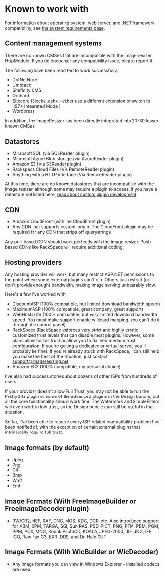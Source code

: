 # Known to work with

For information about operating system, web server, and .NET framework compatibility, see [the system requirements page](/docs/requirements).

## Content management systems

There are no known CMSes that are incompatible with the image resizer HttpModule. If you do encounter any compatibility issue, please report it.

The following have been reported to work successfully.

* DotNetNuke
* Umbraco
* Sitefinity CMS
* Orchard
* Sitecore (Blocks .ashx - either use a different extension or switch to IIS7+ Integrated Mode )
* Wordpress

In addition, the ImageResizer has been directly integrated into 20-30 lesser-known CMSes.

## Datastores

* Microsoft SQL (via SQLReader plugin)
* Microsoft Azure Blob storage (via AzureReader plugin)
* Amazon S3 (Via S3Reader plugin)
* Rackspace Cloud Files (Via RemoteReader plugin)
* Anything with a HTTP interface (Via RemoteReader plugin)

At this time, there are no known datastores that are incompatible with the image resizer, although some may require a plugin to access. If you have a datastore not listed here, [read about custom plugin development](/plugins/custom)


## CDN

* Amazon CloudFront (with the CloudFront plugin)
* Any CDN that supports custom-origin. The CloudFront plugin may be required for any CDN that strips off querystrings

Any pull-based CDN should work perfectly with the image resizer. Push-based CDNs like RackSpace will require additional coding.

## Hosting providers

Any hosting provider will work, but many restrict ASP.NET permissions to the point where some external plugins can't run. Others just restrict (or don't provide enough) bandwidth, making image serving unbearably slow. 

Here's a few I've worked with.

* DiscountASP (100% compatible, but limited download bandwidth speed)
* MaximumASP (100% compatible, great company, great support)
* WebHost4Life (100% compatible,  but *very* limited download bandwidth speed. You must make support enable wildcard mapping, you can't do it through the control panel)
* RackSpace (RackSpace enforces very strict and highly erratic customized trust levels that can disable most plugins. However, some plans allow for full trust or allow you to fix their medium trust configuration. If you're getting a dedicated or virtual server, you'll probably be fine). If you're already stuck with RackSpace, I can still help you make the best of the situation, just contact support@imageresizing.net.
* Amazon EC2 (100% compatible, my personal choice)

I've also had success stories about dozens of other ISPs from hundreds of users. 

If your provider doesn't allow Full Trust, you may not be able to run the PrettyGifs plugin or some of the advanced plugins in the Design bundle, but all the core functionality should work fine. The Watermark and SimpleFilters will even work in low trust, so the Design bundle can still be useful in that situation.

So far, I've been able to resolve every ISP-related compatibility problem I've been notified of, with the exception of certain external plugins that intrinsically require full trust.


## Image formats (by default)

* Jpeg
* Png
* Gif
* Bmp
* Wmf
* Emf

## Image Formats (With FreeImageBuilder or FreeImageDecoder plugin)

* RW/CR2, NEF, RAF, DNG, MOS, KDC, DCR, etc. Also introduced support for XBM, XPM, TARGA, SGI, Sun RAS, PSD, PICT, PNG, PFM, PBM, PGM, PPM, PCX, MNG, Kodak PhotoCD, KOALA, JPEG-2000, JIF, JNG, IFF, ICO, Raw Fax G3, EXR, DDS, and Dr. Halo CUT

## Image Formats (With WicBuilder or WicDecoder)

* Any image formats you can view in Windows Explorer - installed codecs are used.


